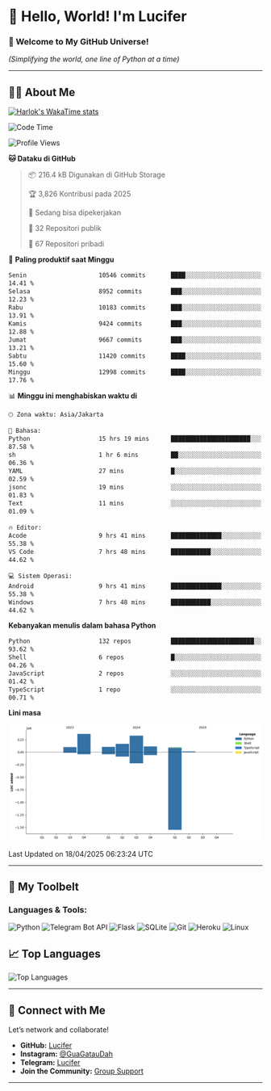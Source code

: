 # 👋 Hello, World! I'm Lucifer 

### 🚀 Welcome to My GitHub Universe!  
*(Simplifying the world, one line of Python at a time)*  

---

## 🧑‍💻 About Me


[![Harlok's WakaTime stats](https://github-readme-stats.vercel.app/api/wakatime?username=LuciferReborns)](https://github.com/jonesroot/github-readme-stats)


<!--START_SECTION:waka-->
![Code Time](http://img.shields.io/badge/Code%20Time-60%20hrs%2030%20mins-blue)

![Profile Views](http://img.shields.io/badge/Profil%20dilihat-9-blue)

**🐱 Dataku di GitHub** 

> 📦 216.4 kB Digunakan di GitHub Storage 
 > 
> 🏆 3,826 Kontribusi pada 2025
 > 
> 💼 Sedang bisa dipekerjakan
 > 
> 📜 32 Repositori publik 
 > 
> 🔑 67 Repositori pribadi 
 > 
📅 **Paling produktif saat Minggu** 

```text
Senin                    10546 commits       ████░░░░░░░░░░░░░░░░░░░░░   14.41 % 
Selasa                   8952 commits        ███░░░░░░░░░░░░░░░░░░░░░░   12.23 % 
Rabu                     10183 commits       ███░░░░░░░░░░░░░░░░░░░░░░   13.91 % 
Kamis                    9424 commits        ███░░░░░░░░░░░░░░░░░░░░░░   12.88 % 
Jumat                    9667 commits        ███░░░░░░░░░░░░░░░░░░░░░░   13.21 % 
Sabtu                    11420 commits       ████░░░░░░░░░░░░░░░░░░░░░   15.60 % 
Minggu                   12998 commits       ████░░░░░░░░░░░░░░░░░░░░░   17.76 % 
```


📊 **Minggu ini menghabiskan waktu di** 

```text
🕑︎ Zona waktu: Asia/Jakarta

💬 Bahasa: 
Python                   15 hrs 19 mins      ██████████████████████░░░   87.58 % 
sh                       1 hr 6 mins         ██░░░░░░░░░░░░░░░░░░░░░░░   06.36 % 
YAML                     27 mins             █░░░░░░░░░░░░░░░░░░░░░░░░   02.59 % 
jsonc                    19 mins             ░░░░░░░░░░░░░░░░░░░░░░░░░   01.83 % 
Text                     11 mins             ░░░░░░░░░░░░░░░░░░░░░░░░░   01.09 % 

🔥 Editor: 
Acode                    9 hrs 41 mins       ██████████████░░░░░░░░░░░   55.38 % 
VS Code                  7 hrs 48 mins       ███████████░░░░░░░░░░░░░░   44.62 % 

💻 Sistem Operasi: 
Android                  9 hrs 41 mins       ██████████████░░░░░░░░░░░   55.38 % 
Windows                  7 hrs 48 mins       ███████████░░░░░░░░░░░░░░   44.62 % 
```

**Kebanyakan menulis dalam bahasa Python** 

```text
Python                   132 repos           ███████████████████████░░   93.62 % 
Shell                    6 repos             █░░░░░░░░░░░░░░░░░░░░░░░░   04.26 % 
JavaScript               2 repos             ░░░░░░░░░░░░░░░░░░░░░░░░░   01.42 % 
TypeScript               1 repo              ░░░░░░░░░░░░░░░░░░░░░░░░░   00.71 % 
```



**Lini masa**

![Lines of Code chart](https://raw.githubusercontent.com/jonesroot/jonesroot/main/assets/bar_graph.png)


 Last Updated on 18/04/2025 06:23:24 UTC
<!--END_SECTION:waka-->

---


## 🧰 My Toolbelt  

### Languages & Tools:  
![Python](https://img.shields.io/badge/-Python-3776AB?style=flat-square&logo=python&logoColor=white) ![Telegram Bot API](https://img.shields.io/badge/-Telegram%20Bot%20API-2CA5E0?style=flat-square&logo=telegram&logoColor=white) ![Flask](https://img.shields.io/badge/-Flask-000000?style=flat-square&logo=flask&logoColor=white) ![SQLite](https://img.shields.io/badge/-SQLite-003B57?style=flat-square&logo=sqlite&logoColor=white) ![Git](https://img.shields.io/badge/-Git-F05032?style=flat-square&logo=git&logoColor=white) ![Heroku](https://img.shields.io/badge/-Heroku-430098?style=flat-square&logo=heroku&logoColor=white) ![Linux](https://img.shields.io/badge/-Linux-FCC624?style=flat-square&logo=linux&logoColor=black)  


## 📈 Top Languages

![Top Languages](https://github-readme-stats.vercel.app/api/top-langs/?username=jonesroot&layout=compact&theme=tokyonight)  

---


## 🔗 Connect with Me  

Let’s network and collaborate!  
- **GitHub:** [Lucifer](https://github.com/jonesroot/jonesroot/blob/main/README.md)  
- **Instagram:** [@GuaGatauDah](https://instagram.com/guagataudah)  
- **Telegram:** [Lucifer](https://t.me/LuciferReborns)  
- **Join the Community:** [Group Support](https://t.me/GokilSupport)

---
